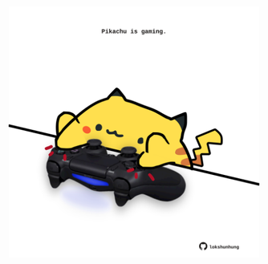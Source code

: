 <!-- built at 13/08/2022, 16:00:57 UTC -->
<p align="center">
  <img width="500" height="500" src="./ReadmeImage.svg">
</p>

